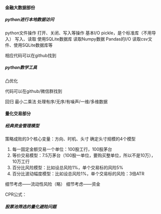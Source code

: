 ####  金融大数据部份
##### python进行本地数据访问
python文件操作
  打开、关闭、写入等操作
基本I/O
  pickle，是个标准库（不用导入）
  写入、读取
  使用SQLite数据库
  读取Numpy数据
Pandas的I/O
  读取csv文件、使用SQLite数据库等

相应代码可以在github找到

##### python数学工具
  凸优化

  代码可以在github/微信群找到

  回归
    最小二乘法
    处理有序/无序/有噪声/一维/多维数据

#### 量化交易部分
##### 经典资金管理模型
策略成败的3个核心变量：方向、时机、头寸
确定头寸规模的4个模型
1. 每一固定金额交易一个单位：100股工行，100股茅台
2. 等价交易模型：7.5万茅台（100股一单位，要购买整单位，所以不是10万），10万工行
3. 百分比风险模型：比如设总风险1%，单个交易标的风险5%
4. 百分比波动幅度模型：比如设总风险1%，单个交易标的风险：3倍ATR

细节考虑——流动性风险（略）
细节考虑——资金

CPR公式：

##### 股票池筛选的量化避险问题
